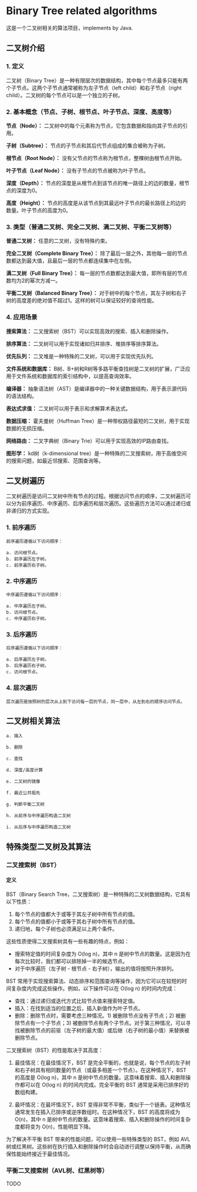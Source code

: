 # Binary Tree related algorithms

这是一个二叉树相关的算法项目，implements by Java.

## 二叉树介绍

### 1. 定义

二叉树（Binary Tree）是一种有限层次的数据结构，其中每个节点最多只能有两个子节点。这两个子节点通常被称为左子节点（left
child）和右子节点（right child）。二叉树的每个节点可以是一个独立的子树。

### 2. 基本概念（节点、子树、根节点、叶子节点、深度、高度等）

**节点（Node）：** 二叉树中的每个元素称为节点，它包含数据和指向其子节点的引用。

**子树（Subtree）：** 节点的子节点和其后代节点组成的集合被称为子树。

**根节点（Root Node）：** 没有父节点的节点称为根节点，整棵树由根节点开始。

**叶子节点（Leaf Node）：** 没有子节点的节点被称为叶子节点。

**深度（Depth）：** 节点的深度是从根节点到该节点的唯一路径上的边的数量，根节点的深度为0。

**高度（Height）：** 节点的高度是从该节点到其最远叶子节点的最长路径上的边的数量。叶子节点的高度为0。

### 3. 类型（普通二叉树、完全二叉树、满二叉树、平衡二叉树等）

**普通二叉树：** 任意的二叉树，没有特殊约束。

**完全二叉树（Complete Binary Tree）：** 除了最后一层之外，其他每一层的节点数都达到最大值，且最后一层的节点都连续集中在左侧。

**满二叉树（Full Binary Tree）：** 每一层的节点数都达到最大值，即所有层的节点数均为2的幂次方减一。

**平衡二叉树（Balanced Binary Tree）：** 对于树中的每个节点，其左子树和右子树的高度差的绝对值不超过1。这样的树可以保证较好的查询性能。

### 4. 应用场景

**搜索算法：** 二叉搜索树（BST）可以实现高效的搜索、插入和删除操作。

**排序算法：** 二叉树可以用于实现诸如归并排序、堆排序等排序算法。

**优先队列：** 二叉堆是一种特殊的二叉树，可以用于实现优先队列。

**文件系统和数据库：** B树、B+树和R树等多路平衡查找树是二叉树的扩展，广泛应用于文件系统和数据库的索引结构中，以提高查询效率。

**编译器：** 抽象语法树（AST）是编译器中的一种关键数据结构，用于表示源代码的语法结构。

**表达式求值：** 二叉树可以用于表示和求解算术表达式。

**数据压缩：** 霍夫曼树（Huffman Tree）是一种带权路径最短的二叉树，用于实现数据的无损压缩。

**网络路由：** 二叉字典树（Binary Trie）可以用于实现高效的IP路由查找。

**图形学：** kd树（k-dimensional tree）是一种特殊的二叉搜索树，用于高维空间的搜索问题，如最近邻搜索、范围查询等。

## 二叉树遍历

二叉树遍历是访问二叉树中所有节点的过程。根据访问节点的顺序，二叉树遍历可以分为前序遍历、中序遍历、后序遍历和层次遍历。这些遍历方法可以通过递归或非递归的方式实现。

### 1. 前序遍历

    前序遍历遵循以下访问顺序：
    
    a. 访问根节点。
    b. 前序遍历左子树。
    c. 前序遍历右子树。

### 2. 中序遍历

    中序遍历遵循以下访问顺序：
    
    a. 中序遍历左子树。
    b. 访问根节点。
    c. 中序遍历右子树。

### 3. 后序遍历

    后序遍历遵循以下访问顺序：
    
    a. 后序遍历左子树。
    b. 后序遍历右子树。
    c. 访问根节点。

### 4. 层次遍历

    层次遍历是按照树的层次从上到下访问每一层的节点，同一层中，从左到右的顺序访问节点。

## 二叉树相关算法

    a. 插入

    b. 删除

    c. 查找

    d. 深度/高度计算

    e. 二叉树的镜像

    f. 最近公共祖先

    g. 判断平衡二叉树

    h. 从前序与中序遍历构造二叉树

    i. 从后序与中序遍历构造二叉树

## 特殊类型二叉树及其算法

### 二叉搜索树（BST）

#### 定义

BST（Binary Search Tree，二叉搜索树）是一种特殊的二叉树数据结构，它具有以下性质：

1. 每个节点的值都大于或等于其左子树中所有节点的值。
2. 每个节点的值都小于或等于其右子树中所有节点的值。
3. 递归地，每个子树也必须满足以上两个条件。

这些性质使得二叉搜索树具有一些有趣的特点，例如：

- 搜索特定值的时间复杂度为 O(log n)，其中 n 是树中节点的数量。这是因为在每次比较时，我们都可以排除掉一半的候选节点。
- 对于中序遍历（左子树 - 根节点 - 右子树），输出的值将按照升序排列。

BST 常用于实现搜索算法、动态排序和范围查询等操作，因为它可以在较短的时间复杂度内完成这些操作。例如，以下操作可以在 O(log n)
的时间内完成：

- 查找：通过递归或迭代方式比较节点值来搜索特定值。
- 插入：在找到适当的位置之后，插入新值作为叶子节点。
- 删除：删除节点时，需要考虑三种情况。1) 被删除节点没有子节点；2) 被删除节点有一个子节点；3)
  被删除节点有两个子节点。对于第三种情况，可以寻找被删除节点的前驱（左子树的最大值）或后继（右子树的最小值）来替换被删除节点。

二叉搜索树（BST）的性能取决于其高度：

1. 最佳情况：在最佳情况下，BST 是完全平衡的，也就是说，每个节点的左子树和右子树具有相同数量的节点（或最多相差一个节点）。在这种情况下，BST
   的高度是 O(log n)，其中 n 是树中节点的数量。这意味着搜索、插入和删除操作都可以在 O(log n) 的时间内完成。完全平衡的 BST
   通常是采用已排序好的数组构建。

2. 最坏情况：在最坏情况下，BST 变得非常不平衡，类似于一个链表。这种情况通常发生在插入已排序或逆序数组时。在这种情况下，BST
   的高度将成为 O(n)，其中 n 是树中节点的数量。这意味着搜索、插入和删除操作的时间复杂度都将变为 O(n)，性能明显下降。

为了解决不平衡 BST 带来的性能问题，可以使用一些特殊类型的 BST，例如 AVL 树或红黑树。这些树在执行插入和删除操作时会自动进行调整以保持平衡，从而确保性能始终接近于最佳情况。

### 平衡二叉搜索树（AVL树、红黑树等）

TODO